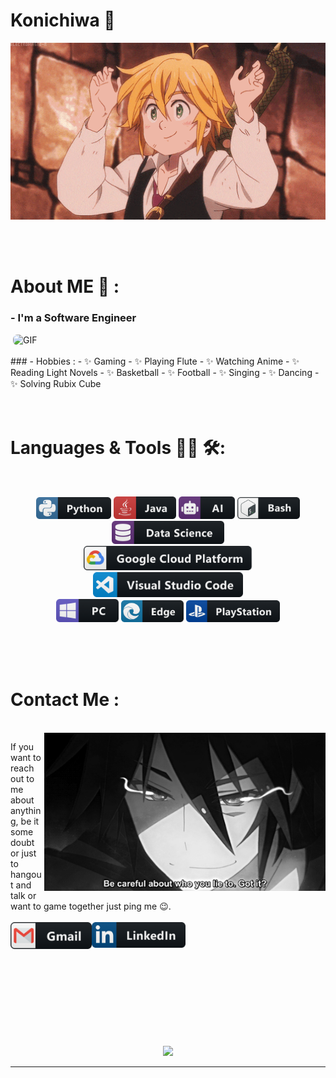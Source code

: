 # Konichiwa 👋

<div align="center">
<img hight="300" width="700" alt="GIF" align="center" src="https://github.com/whoisashish/whoisashish/blob/main/assets/208593.gif">
</div>

</br>
</br>
</br>


# About ME 💬 :

### - I'm a Software Engineer

<img hight="400" width="500" style="border-radius: 7px" alt="GIF" align="right" src="https://github.com/whoisashish/whoisashish/blob/main/assets/1936.gif">

</br>
</br>
### - Hobbies : 
- ✨ Gaming
- ✨ Playing Flute
- ✨ Watching Anime
- ✨ Reading Light Novels
- ✨ Basketball
- ✨ Football
- ✨ Singing
- ✨ Dancing
- ✨ Solving Rubix Cube

</br>
</br>
</br>



# Languages & Tools 👨‍💻 🛠:
</br>

<p align="center">

<!-- For more icons please follow  https://github.com/MikeCodesDotNET/ColoredBadges -->
<img src="https://github.com/whoisashish/whoisashish/blob/main/assets/icons/python.png" alt="python" width="120" hight="50">
<img src="https://github.com/whoisashish/whoisashish/blob/main/assets/icons/java.png" alt="java"  width="100" hight="50">
<img src="https://github.com/whoisashish/whoisashish/blob/main/assets/icons/ai.png" alt="AI" width="90" hight="50">
<img src="https://github.com/whoisashish/whoisashish/blob/main/assets/icons/bash.png" alt="bash" width="100" hight="50">
<img src="https://github.com/whoisashish/whoisashish/blob/main/assets/icons/datascience.png" alt="datascience" width="180" hight="50">
</br>
<img src="https://github.com/whoisashish/whoisashish/blob/main/assets/icons/google_cloud_platform.png" alt="google_cloud_platform" width="270" hight="50">
<img src="https://github.com/whoisashish/whoisashish/blob/main/assets/icons/visualstudio_code.png" alt="visualstudio_code" width="240" hight="50">
</br>
<img src="https://github.com/whoisashish/whoisashish/blob/main/assets/icons/pc.png" alt="pc" width="100" hight="50">
<img src="https://github.com/whoisashish/whoisashish/blob/main/assets/icons/edge.png" alt="edge" width="100" hight="50">
<img src="https://github.com/whoisashish/whoisashish/blob/main/assets/icons/playstation@3x.png" alt="playstation" width="150" hight="50">
</p>
</br>
</br>
</br>



# Contact Me :

<p>
 </br>


<img hight="320" width="450" align="right" alt="GIF" src="https://github.com/whoisashish/whoisashish/blob/main/assets/93195.gif">


If you want to reach out to me about anything, be it some doubt or just to hangout and talk or want to game together just ping me 😉.
</br>
</br>
<a href="mailto:anujashish1602@gmail.com">
 <img align="left" alt="Gmail" width="130" hight="100" src="https://github.com/whoisashish/whoisashish/blob/main/assets/icons/gmail.png" />
</a>
<a href="https://www.linkedin.com/in/theashishyadav/">
  <img align="left" alt="Linkedin" width="150" hight="100" src="https://github.com/whoisashish/whoisashish/blob/main/assets/icons/linkedin.png" />
</br>
</br>
</br>
</a>
 </p>
 

</br>
</br>
</br>
</br>
</br>
</br>
</br>



<p align="center" >  
<img  src="https://github-readme-stats.vercel.app/api?username=whoisashish&&show_icons=true&theme=radical"/>
  </p>

*************
